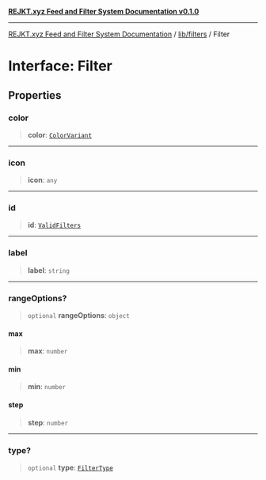 [**REJKT.xyz Feed and Filter System Documentation v0.1.0**](../../../README.md)

***

[REJKT.xyz Feed and Filter System Documentation](../../../modules.md) / [lib/filters](../README.md) / Filter

# Interface: Filter

## Properties

### color

> **color**: [`ColorVariant`](../../colorVariants/type-aliases/ColorVariant.md)

***

### icon

> **icon**: `any`

***

### id

> **id**: [`ValidFilters`](../type-aliases/ValidFilters.md)

***

### label

> **label**: `string`

***

### rangeOptions?

> `optional` **rangeOptions**: `object`

#### max

> **max**: `number`

#### min

> **min**: `number`

#### step

> **step**: `number`

***

### type?

> `optional` **type**: [`FilterType`](../type-aliases/FilterType.md)

